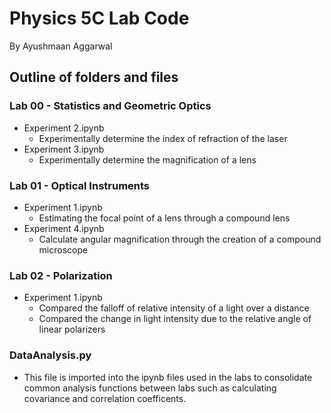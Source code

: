 # Physics 5C Lab Code
By Ayushmaan Aggarwal

## Outline of folders and files
### Lab 00 - Statistics and Geometric Optics
- Experiment 2.ipynb
  - Experimentally determine the index of refraction of the laser
- Experiment 3.ipynb
  - Experimentally determine the magnification of a lens 
### Lab 01 - Optical Instruments
- Experiment 1.ipynb
  - Estimating the focal point of a lens through a compound lens
- Experiment 4.ipynb
  - Calculate angular magnification through the creation of a compound microscope
### Lab 02 - Polarization
- Experiment 1.ipynb
  - Compared the falloff of relative intensity of a light over a distance
  - Compared the change in light intensity due to the relative angle of linear polarizers
### DataAnalysis.py
- This file is imported into the ipynb files used in the labs to consolidate common analysis functions between labs such as calculating covariance and correlation coefficents.
